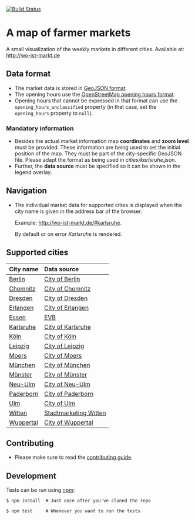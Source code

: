 [![Build Status](https://travis-ci.org/wo-ist-markt/wo-ist-markt.github.io.svg?branch=master)](https://travis-ci.org/wo-ist-markt/wo-ist-markt.github.io)

# A map of farmer markets

A small visualization of the weekly markets in different cities. Available at: http://wo-ist-markt.de


## Data format

* The market data is stored in [GeoJSON format][geojson].
* The opening hours use the [OpenStreetMap opening hours format][osm-openinghours].
* Opening hours that cannot be expressed in that format can use the `opening_hours_unclassified`
  property (in that case, set the `opening_hours` property to `null`).


### Mandatory information

* Besides the actual market information map **coordinates** and **zoom level** must be provided.
  These information are being used to set the initial position of the map. They must be part of
  the city-specific GeoJSON file. Please adapt the format as being used in *cities/karlsruhe.json*.
* Further, the **data source** must be specified so it can be shown in the legend overlay.


## Navigation

* The individual market data for supported cities is displayed when the city name is given in the
  address bar of the browser.

  Example: http://wo-ist-markt.de/#karlsruhe.

  By default or on error *Karlsruhe* is rendered.


## Supported cities

|City name|Data source|
|:---|:---|
|[Berlin][berlin-wikipedia]|[City of Berlin][berlin-markets]|
|[Chemnitz][chemnitz-wikipedia]|[City of Chemnitz][chemnitz-markets]|
|[Dresden][dresden-wikipedia]|[City of Dresden][dresden-markets]|
|[Erlangen][erlangen-wikipedia]|[City of Erlangen][erlangen-markets]|
|[Essen][essen-wikipedia]|[EVB][essen-markets]|
|[Karlsruhe][karlsruhe-wikipedia]|[City of Karlsruhe][karlsruhe-markets]|
|[Köln][koeln-wikipedia]|[City of Köln][koeln-markets]|
|[Leipzig][leipzig-wikipedia]|[City of Leipzig][leipzig-markets]|
|[Moers][moers-wikipedia]|[City of Moers][moers-markets]|
|[München][muenchen-wikipedia]|[City of München][muenchen-markets]|
|[Münster][muenster-wikipedia]|[City of Münster][muenster-markets]|
|[Neu-Ulm][neu-ulm-wikipedia]|[City of Neu-Ulm][neu-ulm-markets]|
|[Paderborn][paderborn-wikipedia]|[City of Paderborn][paderborn-markets]|
|[Ulm][ulm-wikipedia]|[City of Ulm][ulm-markets]|
|[Witten][witten-wikipedia]|[Stadtmarketing Witten][witten-markets]|
|[Wuppertal][wuppertal-wikipedia]|[City of Wuppertal][wuppertal-markets]|



## Contributing

* Please make sure to read the [contributing guide](CONTRIBUTING.md).


## Development

Tests can be run using [npm][npm]:

    $ npm install  # Just once after you've cloned the repo

    $ npm test     # Whenever you want to run the tests


[geojson]: http://geojson.org
[osm-openinghours]: https://wiki.openstreetmap.org/wiki/Key:opening_hours/specification
[npm]: https://www.npmjs.com

[berlin-wikipedia]: https://en.wikipedia.org/wiki/Berlin
[berlin-markets]: http://daten.berlin.de/datensaetze/wochen-und-tr%C3%B6delm%C3%A4rkte
[chemnitz-wikipedia]: https://en.wikipedia.org/wiki/Chemnitz
[chemnitz-markets]: http://chemnitz.de/chemnitz/de/aktuelles/ausschreibungen/marktausschreibung/index.html
[dresden-wikipedia]: https://en.wikipedia.org/wiki/Dresden
[dresden-markets]: https://www.dresden.de/de/leben/sport-und-freizeit/maerkte-in-dresden.php
[erlangen-wikipedia]: https://en.wikipedia.org/wiki/Erlangen
[erlangen-markets]: http://www.erlangen.de
[essen-wikipedia]: https://en.wikipedia.org/wiki/Essen
[essen-markets]: https://www.essen.de/rathaus/aemter/ordner_32/Wochenmaerkte.de.html
[koeln-wikipedia]: https://en.wikipedia.org/wiki/Cologne
[koeln-markets]: http://www.offenedaten-koeln.de/dataset/wochenmaerkte-koeln
[karlsruhe-wikipedia]: https://en.wikipedia.org/wiki/Karlsruhe
[karlsruhe-markets]: http://www.karlsruhe.de/b3/maerkte/wochenmarkte.de
[leipzig-wikipedia]: https://en.wikipedia.org/wiki/Leipzig
[leipzig-markets]: https://www.leipzig.de/freizeit-kultur-und-tourismus/einkaufen-und-ausgehen/maerkte/
[moers-wikipedia]: https://en.wikipedia.org/wiki/Moers
[moers-markets]: https://www.moers.de/de/stichwoerter/maerkte-7688193/
[muenchen-wikipedia]: https://en.wikipedia.org/wiki/M%C3%BCnchen
[muenchen-markets]: https://www.opengov-muenchen.de/dataset/maerkte
[muenster-wikipedia]: https://en.wikipedia.org/wiki/M%C3%BCnster
[muenster-markets]: http://www.muenster.de/stadt/maerkte/markt.html
[neu-ulm-wikipedia]: https://en.wikipedia.org/wiki/Neu-Ulm
[neu-ulm-markets]: http://nu.neu-ulm.de/de/neu-ulm-erleben/veranstaltungen/feste-maerkte/wochenmarkt/
[paderborn-wikipedia]: https://en.wikipedia.org/wiki/Paderborn
[paderborn-markets]: http://www.paderborn.de/microsite/wochenmarkt/marktinfos/109010100000079411.php?p=5,1
[ulm-wikipedia]: https://en.wikipedia.org/wiki/Ulm
[ulm-markets]: http://www.ulm-messe.de/marktwesen/wochenmarkt_ulm_soeflingen.97943.21332,97940,97943.htm
[witten-wikipedia]:https://en.wikipedia.org/wiki/Witten
[witten-markets]:http://www.stadtmarketing-witten.de/einkaufen/wochenmaerkte.html
[wuppertal-wikipedia]:https://en.wikipedia.org/wiki/Wuppertal
[wuppertal-markets]:https://www.wuppertal.de/tourismus-freizeit/einkaufen/102370100000204430.php
